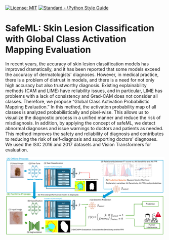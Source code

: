 <p align="left"> </p>
<a href="https://opensource.org/licenses/MIT"><img src="https://img.shields.io/badge/License-MIT-yellow.svg" alt="License: MIT"></a>
<a href="https://standardjs.com"><img src="https://img.shields.io/badge/code_style-standard-brightgreen.svg" alt="Standard - \Python Style Guide"></a>

# SafeML: Skin Lesion Classification with Global Class Activation Mapping Evaluation
In recent years, the accuracy of skin lesion classification models has improved dramatically, and it has been reported that some models exceed the accuracy of dermatologists' diagnoses. However, in medical practice, there is a problem of distrust in models, and there is a need for not only high accuracy but also trustworthy diagnosis. Existing explainability methods (CAM and LIME) have reliability issues, and in particular, LIME has problems with a lack of consistency and Grad-CAM does not consider all classes. Therefore, we propose “Global Class Activation Probabilistic Mapping Evaluation.” In this method, the activation probability map of all classes is analyzed probabilistically and pixel-wise. This allows us to visualize the diagnostic process in a unified manner and reduce the risk of misdiagnosis. In addition, by applying the concept of safeML, we detect abnormal diagnoses and issue warnings to doctors and patients as needed. This method improves the safety and reliability of diagnosis and contributes to reducing the risk of self-diagnosis and supporting doctors' diagnoses. We used the ISIC 2016 and 2017 datasets and Vision Transformers for evaluation.

![Image](./images/framework.png)

